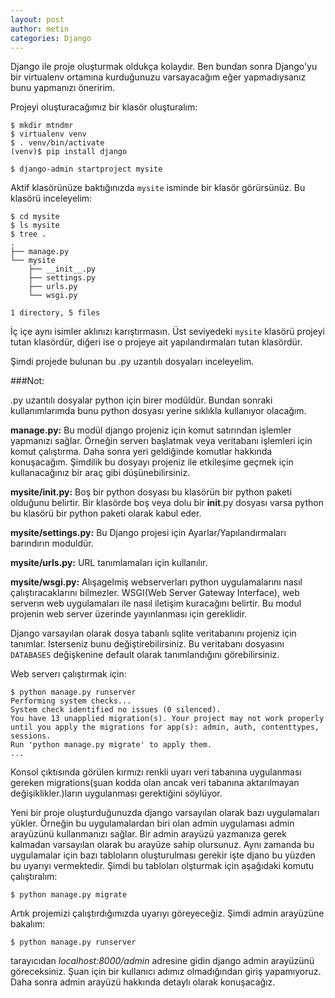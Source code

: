 ```yaml
---
layout: post
author: metin
categories: Django
---
```


Django ile proje oluşturmak oldukça kolaydır. Ben bundan sonra Django'yu bir virtualenv ortamına kurduğunuzu varsayacağım eğer yapmadıysanız bunu yapmanızı öneririm.

Projeyi oluşturacağımız bir klasör oluşturalım:

    $ mkdir mtndmr
    $ virtualenv venv
    $ . venv/bin/activate
    (venv)$ pip install django

    $ django-admin startproject mysite

Aktif klasörünüze baktığınızda `mysite` isminde bir klasör görürsünüz. Bu klasörü inceleyelim:

    $ cd mysite
    $ ls mysite
    $ tree .
    .
    ├── manage.py
    └── mysite
        ├── __init__.py
        ├── settings.py
        ├── urls.py
        └── wsgi.py

    1 directory, 5 files

İç içe aynı isimler aklınızı karıştırmasın. Üst seviyedeki `mysite` klasörü projeyi tutan klasördür, diğeri ise o projeye ait yapılandırmaları tutan klasördür.

Şimdi projede bulunan bu .py uzantılı dosyaları inceleyelim.

###Not:

.py uzantılı dosyalar python için birer modüldür. Bundan sonraki kullanımlarımda bunu python dosyası yerine sıklıkla kullanıyor olacağım.

**manage.py:** Bu modül django projeniz için komut satırından işlemler yapmanızı sağlar. Örneğin serverı başlatmak veya veritabanı işlemleri için komut çalıştırma. Daha sonra yeri geldiğinde komutlar hakkında konuşacağım. Şimdilik bu dosyayı projeniz ile etkileşime geçmek için kullanacağınız bir araç gibi düşünebilirsiniz.

**mysite/**init**.py:** Boş bir python dosyası bu klasörün bir python paketi olduğunu belirtir. Bir klasörde boş veya dolu bir **init**.py dosyası varsa python bu klasörü bir python paketi olarak kabul eder.

**mysite/settings.py:** Bu Django projesi için Ayarlar/Yapılandırmaları barındırın moduldür.

**mysite/urls.py:** URL tanımlamaları için kullanılır.

**mysite/wsgi.py:** Alışagelmiş webserverları python uygulamalarını nasıl çalıştıracaklarını bilmezler. WSGI(Web Server Gateway Interface), web serverın web uygulamaları ile nasıl iletişim kuracağını belirtir. Bu modul projenin web server üzerinde yayınlanması için gereklidir.

Django varsayılan olarak dosya tabanlı sqlite veritabanını projeniz için tanımlar. Isterseniz bunu değiştirebilirsiniz. Bu veritabanı dosyasını `DATABASES` değişkenine default olarak tanımlandığını görebilirsiniz.

Web serverı çalıştırmak için:

    $ python manage.py runserver
    Performing system checks...
    System check identified no issues (0 silenced).
    You have 13 unapplied migration(s). Your project may not work properly until you apply the migrations for app(s): admin, auth, contenttypes, sessions.
    Run 'python manage.py migrate' to apply them.
    ...

Konsol çıktısında görülen kırmızı renkli uyarı veri tabanına uygulanması gereken migrations(şuan kodda olan ancak veri tabanına aktarılmayan değişiklikler.)ların uygulanması gerektiğini söylüyor.

Yeni bir proje oluşturduğunuzda django varsayılan olarak bazı uygulamaları yükler. Örneğin bu uygulamalardan biri olan admin uygulaması admin arayüzünü kullanmanızı sağlar. Bir admin arayüzü yazmanıza gerek kalmadan varsayılan olarak bu arayüze sahip olursunuz. Aynı zamanda bu uygulamalar için bazı tabloların oluşturulması gerekir işte djano bu yüzden bu uyarıyı vermektedir. Şimdi bu tabloları olşturmak için aşağıdaki komutu çalıştıralım:

    $ python manage.py migrate

Artık projemizi çalıştırdığımızda uyarıyı göreyeceğiz. Şimdi admin arayüzüne bakalım:

    $ python manage.py runserver

tarayıcıdan _localhost:8000/admin_ adresine gidin django admin arayüzünü göreceksiniz. Şuan için bir kullanıcı adımız olmadığından giriş yapamıyoruz. Daha sonra admin arayüzü hakkında detaylı olarak konuşacağız.
